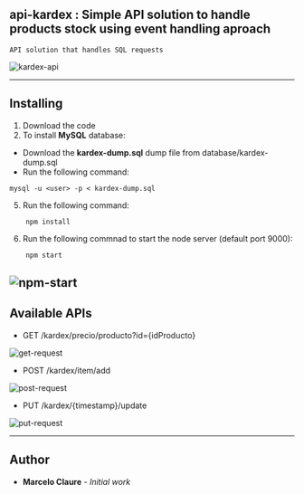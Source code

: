 ## api-kardex : Simple API solution to handle products stock using event handling aproach  
```
API solution that handles SQL requests
```
![kardex-api](https://user-images.githubusercontent.com/24611413/77260002-7e98fa80-6c5b-11ea-9efb-591173cb121e.jpg)

---
## Installing

1. Download the code
3. To install **MySQL** database:
*  Download the **kardex-dump.sql** dump file from database/kardex-dump.sql
*  Run the following command:
```
mysql -u <user> -p < kardex-dump.sql
```
5. Run the following command:
```
    npm install
```
6. Run the following commnad to start the node server (default port 9000):
```
    npm start
```
![npm-start](https://user-images.githubusercontent.com/24611413/77260158-a9d01980-6c5c-11ea-8ccd-f6a6901f07eb.jpg)
---
## Available APIs

* GET     /kardex/precio/producto?id={idProducto}

![get-request](https://user-images.githubusercontent.com/24611413/77260218-13502800-6c5d-11ea-8621-9d1628157517.jpg)

* POST    /kardex/item/add

![post-request](https://user-images.githubusercontent.com/24611413/77260271-4eeaf200-6c5d-11ea-9b69-4fd11f424b46.jpg)

* PUT     /kardex/{timestamp}/update

![put-request](https://user-images.githubusercontent.com/24611413/77260325-8d80ac80-6c5d-11ea-9b44-7572df843847.jpg)

---
## Author

* **Marcelo Claure** - *Initial work*
